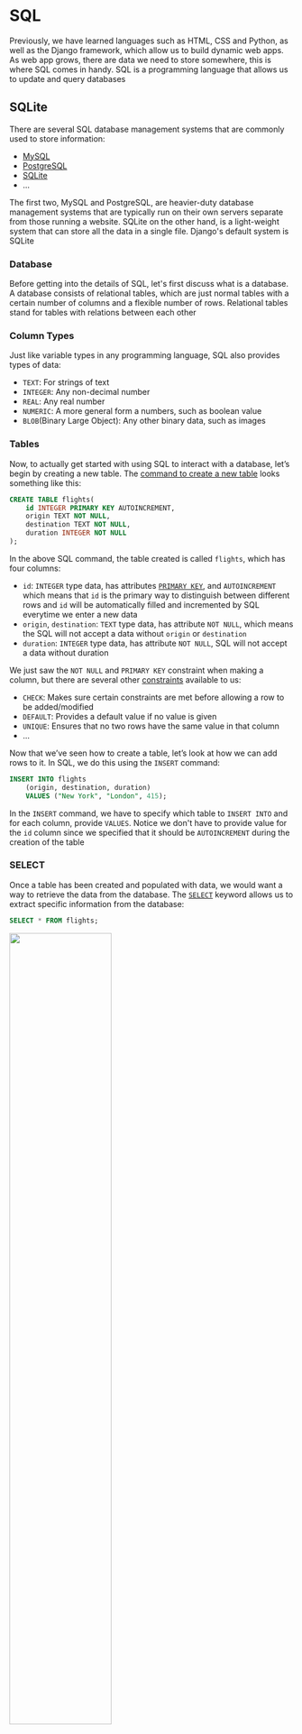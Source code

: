 # SQL

Previously, we have learned languages such as HTML, CSS and Python, as well as the Django framework, which allow us to build dynamic web apps. As web app grows, there are data we need to store somewhere, this is where SQL comes in handy. SQL is a programming language that allows us to update and query databases

## SQLite

There are several SQL database management systems that are commonly used to store information:

- [MySQL](https://www.mysql.com/)
- [PostgreSQL](https://www.postgresql.org/)
- [SQLite](https://www.sqlite.org/index.html)
- ...

The first two, MySQL and PostgreSQL, are heavier-duty database management systems that are typically run on their own servers separate from those running a website. SQLite on the other hand, is a light-weight system that can store all the data in a single file. Django's default system is SQLite

### Database

Before getting into the details of SQL, let's first discuss what is a database. A database consists of relational tables, which are just normal tables with a certain number of columns and a flexible number of rows. Relational tables stand for tables with relations between each other

### Column Types

Just like variable types in any programming language, SQL also provides types of data:

- `TEXT`: For strings of text
- `INTEGER`: Any non-decimal number
- `REAL`: Any real number
- `NUMERIC`: A more general form a numbers, such as boolean value
- `BLOB`(Binary Large Object): Any other binary data, such as images

### Tables

Now, to actually get started with using SQL to interact with a database, let’s begin by creating a new table. The [command to create a new table](https://www.w3schools.com/sql/sql_create_table.asp) looks something like this:

```SQL
CREATE TABLE flights(
    id INTEGER PRIMARY KEY AUTOINCREMENT,
    origin TEXT NOT NULL,
    destination TEXT NOT NULL,
    duration INTEGER NOT NULL
);
```

In the above SQL command, the table created is called `flights`, which has four columns:

- `id`: `INTEGER` type data, has attributes [`PRIMARY KEY`](https://www.w3schools.com/sql/sql_primarykey.ASP), and `AUTOINCREMENT` which means that `id` is the primary way to distinguish between different rows and `id` will be automatically filled and incremented by SQL everytime we enter a new data
- `origin`, `destination`: `TEXT` type data, has attribute `NOT NULL`, which means the SQL will not accept a data without `origin` or `destination`
- `duration`: `INTEGER` type data, has attribute `NOT NULL`, SQL will not accept a data without duration

We just saw the `NOT NULL` and `PRIMARY KEY` constraint when making a column, but there are several other [constraints](https://www.tutorialspoint.com/sqlite/sqlite_constraints.htm) available to us:

- `CHECK`: Makes sure certain constraints are met before allowing a row to be added/modified
- `DEFAULT`: Provides a default value if no value is given
- `UNIQUE`: Ensures that no two rows have the same value in that column
- ...

Now that we’ve seen how to create a table, let’s look at how we can add rows to it. In SQL, we do this using the `INSERT` command:

```SQL
INSERT INTO flights
    (origin, destination, duration)
    VALUES ("New York", "London", 415);
```

In the `INSERT` command, we have to specify which table to `INSERT INTO` and for each column, provide `VALUES`. Notice we don't have to provide value for the `id` column since we specified that it should be `AUTOINCREMENT` during the creation of the table

### SELECT

Once a table has been created and populated with data, we would want a way to retrieve the data from the database. The [`SELECT`](https://www.w3schools.com/sql/sql_select.asp) keyword allows us to extract specific information from the database:

```SQL
SELECT * FROM flights;
```

<img src="https://user-images.githubusercontent.com/99038613/179120199-d6665ca6-8b8b-4824-a047-68f4849de494.jpg" width=60%>

The `FROM` keyword specifies which table we are retrieving data from. The `*` is a wildcard select which means everything will be selected. Commonly, we don't have to retrieve all the data from the table, maybe just certain columns:

```SQL
SELECT origin, destination FROM flights;
```

<img src="https://user-images.githubusercontent.com/99038613/179120214-d6cbc214-cc39-421f-9bfe-82c24999aec3.jpg" width=60%>

As the table gets larger, we might not want to retrieve all the data from a column, but only a single row of data:

```SQL
SELECT * FROM flights WHERE id = 3;
```

The [`WHERE`](https://www.w3schools.com/sql/sql_where.asp) keyword allows us to specify a condition and the data that satisfies the condition will be selected and in this case, the row with `id = 3` will be selected

<img src="https://user-images.githubusercontent.com/99038613/179120223-210ec8d9-28db-4520-a662-46b73d40ff86.jpg" width=60%>

`WHERE` can also filter by any column, not just by `id`:

```SQL
SELECT * FROM flights WHERE origin = "New York";
```

<img src="https://user-images.githubusercontent.com/99038613/179120229-4baa62e3-a05d-46c6-8a2c-d3fd7e12e822.jpg" width=60%>

### Working with SQL in the Terminal

Now that we learned that basic SQL commands, let's test them out in the terminal! In order to work with SQLite, first download it from [HERE](https://www.sqlite.org/download.html)(Specifically the sqlite-tools one in Precompiled Binaries). An alternative is to download the [DB Browser](https://sqlitebrowser.org/dl/) which provides a more user-friendly way to use SQL. Don't forget to add to environment after downloading it

After setting up SQLite, in the terminal, use the command `sqlite3 mydb.sql` to create a new database. You will not find the .sql file in your directory, if you would like to see it, use the command `.databases`. Some common SQLite commands are:

- `sqlite3 dbname.sqlite3`: Create new database
- `.quit`: Exit the SQLite command line
- `.databases`: List all databases, show them in directories they are in
- `.tables`: List all tables

The following code is an example of utilizing SQLite from command line:

```SQL
-- "--" is the comment in SQL language

-- Entering into the SQLite Prompt
% sqlite3 flights.sql
SQLite version 3.26.0 2018-12-01 12:34:55
Enter ".help" for usage hints.

-- Creating a new Table
sqlite> CREATE TABLE flights(
   ...>     id INTEGER PRIMARY KEY AUTOINCREMENT,
   ...>     origin TEXT NOT NULL,
   ...>     destination TEXT NOT NULL,
   ...>     duration INTEGER NOT NULL
   ...> );

-- Listing all current tables (Just flights for now)
sqlite> .tables
flights

-- Querying for everything within flights (Which is now empty)
sqlite> SELECT * FROM flights;

-- Adding one flight
sqlite> INSERT INTO flights
   ...>     (origin, destination, duration)
   ...>     VALUES ("New York", "London", 415);

-- Checking for new information, which we can now see
sqlite> SELECT * FROM flights;
1|New York|London|415

-- Adding some more flights
sqlite> INSERT INTO flights (origin, destination, duration) VALUES ("Shanghai", "Paris", 760);
sqlite> INSERT INTO flights (origin, destination, duration) VALUES ("Istanbul", "Tokyo", 700);
sqlite> INSERT INTO flights (origin, destination, duration) VALUES ("New York", "Paris", 435);
sqlite> INSERT INTO flights (origin, destination, duration) VALUES ("Moscow", "Paris", 245);
sqlite> INSERT INTO flights (origin, destination, duration) VALUES ("Lima", "New York", 455);

-- Querying this new information
sqlite> SELECT * FROM flights;
1|New York|London|415
2|Shanghai|Paris|760
3|Istanbul|Tokyo|700
4|New York|Paris|435
5|Moscow|Paris|245
6|Lima|New York|455

-- Changing the settings to make output more readable
sqlite> .mode columns
sqlite> .headers yes

-- Querying all information again
sqlite> SELECT * FROM flights;
id          origin      destination  duration
----------  ----------  -----------  ----------
1           New York    London       415
2           Shanghai    Paris        760
3           Istanbul    Tokyo        700
4           New York    Paris        435
5           Moscow      Paris        245
6           Lima        New York     455

-- Searching for just those flights originating in New York
sqlite> SELECT * FROM flights WHERE origin = "New York";
id          origin      destination  duration
----------  ----------  -----------  ----------
1           New York    London       415
4           New York    Paris        435
```

We can use more than just equality to filtering, for numeric values, we can use greater than or less than:

```SQL
SELECT * FROM flights WHERE duration > 500;
```

<img src="https://user-images.githubusercontent.com/99038613/179120274-3fc97e28-d7ae-40a4-a50c-aebc77242544.jpg" width=60%>

We can use other logics (AND, OR) in SQL commands:

```SQL
SELECT * FROM flights WHERE duration > 500 AND destination = "Paris";
```

<img src="https://user-images.githubusercontent.com/99038613/179120280-d246d3ab-14bf-40cc-aaae-728e1c4adae8.jpg" width=60%>

```SQL
SELECT * FROM flights WHERE duration > 500 OR destination = "Paris";
```

<img src="https://user-images.githubusercontent.com/99038613/179120287-3f1015bc-c396-47ff-8660-4d60ed0e49ae.jpg" width=60%>

Just like in Python, we can use the keyword [`IN`](https://www.w3schools.com/sql/sql_in.asp) to check if a data is one of the several options:

```SQL
SELECT * FROM flights WHERE origin IN ("New York", "Lima");
```

<img src="https://user-images.githubusercontent.com/99038613/179123498-7ae149b0-2203-4f8f-be89-19fb19fd54ea.jpg" width=60%>

We can use regular expressoins to search for data more broadly using the [`LIKE`](https://www.w3schools.com/sql/sql_like.asp) keyword. For example, we can find the data with an "a" in its `origin`:

```SQL
-- "a" can be anywhere in the origin string
SELECT * FROM flights WHERE origin LIKE "%a%";

-- "a" must be the first character in the origin string
SELECT * FROM flights WHERE origin LIKE "a%";

-- "a" must be the ending character in the origin string
SELECT * FROM flights WHERE origin LIKE "%a";
```

The `%` means 0 or more characters

<img src="https://user-images.githubusercontent.com/99038613/179123503-4bebbb69-e0e5-4431-a57e-aa2b3d21280d.jpg" width=60%>

### Functions

There are also a number of SQL functions we can apply to the results of a query. These can be useful if we don’t need all of the data returned by a query, but just some summary statistics of the data

- [`AVERAGE`](https://www.w3schools.com/sql/sql_count_avg_sum.asp)
- [`COUNT`](https://www.w3schools.com/sql/sql_count_avg_sum.asp)
- [`MAX`](https://www.w3schools.com/sql/sql_min_max.asp)
- [`MIN`](https://www.w3schools.com/sql/sql_min_max.asp)
- [`SUM`](https://www.w3schools.com/sql/sql_count_avg_sum.asp)
- ...

### UPDATE

We now have the ability to `CREATE` a table, `INSERT` data into a table, and `SELECT` data to retrive them. Now imagine a case where an airline might upgrade their airplane and the duration will thus decrease. In this case, we might want a way to update the data for that airline. We can [`DELETE`](https://www.w3schools.com/sql/sql_delete.asp) that data then `INSERT` an updated one:

```SQL
DELETE FROM flights
WHERE origin = "Shanghai" AND destination = "Paris";
INSERT INTO flights (origin, destination, duration) VALUES ("Shanghai", "Paris", 700);
```

But this is not the best way to do it, in fact, there is an `UPDATE` that just do this work in SQL:

```SQL
UPDATE flights
    SET duration = 700
    WHERE origin = "Shanghai"
    AND destination = "Paris";
```

However, if for instance an airline is canceled permanently, `DELETE` is the one to use. Choose the suitable SQL command to do corresponding work

### Other Clauses

There are a number of additional clauses we can use to control queries coming back to us:

- [`LIMIT`](https://www.w3schools.com/sql/sql_top.asp): Limits the number of results returned by a query
- [`ORDER BY`](https://www.w3schools.com/sql/sql_orderby.asp): Orders the results based on a specified column
- [`GROUP BY`](https://www.w3schools.com/sql/sql_groupby.asp): Groups results by a specified column
- [`HAVING`](https://www.w3schools.com/sql/sql_having.asp): Allows for additional constraints based on the number of results

### Joining Tables

So far, we have been working on only one table, instead of the relational tables we mentioned in the beginning about databases. It turns out that many databases in practice are popuated by number of tables tha all relate to each other in some way. In the airlines example, what if we want to add the airport code to the origin and destination? Such as JFK for New York, or PVG for Shanghai. For sure we can add more columns to store the additional information, but that will make the table too large and slow down the performance when quering or storing data. Instead, we can create another `code` table that relates the cities with their airport codes:

<img src="https://user-images.githubusercontent.com/99038613/179130207-ee87618a-f23d-4810-801a-4190f04a01fa.jpg" width=60%>

Now we have the cities with their corresponding codes, we can modify the original `flights` table to store these instead of only cities. The way to do this is by using [Foreign Keys](https://www.w3schools.com/sql/sql_foreignkey.asp) in SQL:

<img src="https://user-images.githubusercontent.com/99038613/179130216-d347ff2e-6755-4b82-8fc5-6338f7da9084.jpg" width=60%>

Notice that the data in the flights table is some numeric numbers instead of `TEXT` data of city names. These numbers themselves are meaningless, but they serve as foreign keys that connects the `flights` table to the `code` table since they are the `id` of the `code` table

In addition to airport codes, airlines might want to store the data about the passengers and what airlines did they book. Therefore, we can create another table, storing the passengers with their booked airline where the `flight_id` is also a foreign key as they are the `id` of `flights` table:

<img src="https://user-images.githubusercontent.com/99038613/179130220-de6d8456-8dd5-4061-bbae-912adb7d5860.jpg" width=60%>

We can do even better, since one passenger could book more than one flights, we can make another `people` table that only contains the information of every person and the passenger table will have a foreign key from `people` and another foreign key from `flights`:

<img src="https://user-images.githubusercontent.com/99038613/179130224-a8bf0422-9baa-471b-8b74-bcd70c1e8e4a.jpg" width=60%>

<img src="https://user-images.githubusercontent.com/99038613/179130227-6357c9f1-b337-473a-ba02-e26f07f6220e.jpg" width=60%>

This creates a "Many to Many" relationship where a passenger could book more than one airline and an airline could have more than one passenger

### JOIN Query

Although our data are stored more efficiently by now, it seems like it may be harder to query the data since they are spreaded across several tables. SQL makes it convenient by introducing the [`JOIN`](https://www.w3schools.com/sql/sql_join.asp) query where we can combine tables for data retrieval

For example, if we want to find the origin, destination and the first names of the passengers of an airline. Just to demonstrate what the `JOIN` key do, we will use the unoptimized `passengers` table with `flight_id` being one of its columns:

```SQL
SELECT first, origin, destination
FROM ...
```

This part seems familiar since we are querying about the first names of the passengers, origin and destination of an airline. But we run into a problem since `first` is stored in another table, we cannot only specify one table, `flights`, after the `FROM` keyword. Therefore we will use the `JOIN` keyword, and specify which are the foreign keys by using the `ON` keyword:

```SQL
SELECT first, origin, destination
FROM flights JOIN passengers
ON passengers.flight_id = flights.id;
```

The result will be:

```
first         origin    destination
----------  ----------  -----------
Harry        New York     London
Ron          Shanghai     Paris
Hermione     Istanbul     Tokyo
Draco        New York     Paris
Luna          Moscow      Paris
Ginny          Lima      New York
```

We’ve just used something called an [INNER JOIN](https://www.w3schools.com/sql/sql_join_inner.asp), which means we are ignoring rows that have no matches between the tables, but there are other types of joins, including [LEFT JOIN](https://www.w3schools.com/sql/sql_join_left.asp), [RIGHT JOIN](https://www.w3schools.com/sql/sql_join_right.asp), and [FULL OUTER JOIN](https://www.w3schools.com/sql/sql_join_right.asp), which we won’t discuss here in detail

### Indexing

Indexing is an optimization technique when querying frequently and regarding specific columns. This works as if the index page of a dictionary, which will let us find contents quicker than flipping page by page. For instance, if we know that we will frequently look up passengers by their last names, we can:

```SQL
CREATE INDEX name_index ON passengers (last);
```

### SQL Vulnerabilities

Now that we know the basics of using SQL to work with data, it's important to know the vulnerabilities associated with using SQL. Start with [SQL Injection](https://www.w3schools.com/sql/sql_injection.asp)

SQL Injection is a malicious attack using the syntax of SQL. For example, nowadays most websites have authentification systems that need users to login to check their personal information. The SQL command to check if username and password are valid is:

```SQL
SELECT * FROM users
WHERE username = username AND password = password;
```

For instance, a user Harry might enter `harrypotter` for username and `12345` for password, then the specific SQL command will be:

```SQL
SELECT * FROM users
WHERE username = "harrypotter" AND password = "12345";
```

If the data exists in the database, then the website will log Harry in. A hacker, on the other hand, might set a username `harrypotter"--` as a username and an arbitrary password which does not exist in the database. The hacker should not be allowed to log onto Harry's account but in fact he will. This is because `--` in SQL syntax is comment, so the SQL command will become:

```SQL
SELECT * FROM users
WHERE username = "harrypotter"--" AND password = "66666";
```

As the code illustrated, the SQL command after `harrypotter` is commented out, so that if there exists a username `harrypotter` in the database, the hacker will be able to log onto that account without knowing the password

To solve this problem, we can use:

- Explicitly specifying characters to make sure SQL treats the input as plain string and not as SQL code
- An abstraction layer on top of SQL which includes its own escape sequence, so we don’t have to write SQL queries ourselves, such as using Django as the abstraction layer

Another main vulnerability when it comes to SQL is known as a [Race Condition](https://searchstorage.techtarget.com/definition/race-condition#:~:text=A%20race%20condition%20is%20an,sequence%20to%20be%20done%20correctly.)

A race condition is a situation that occurs when multiple queries to a database occur simultaneously. When these are not adequately handled, problems can arise in the precise times that databases are updated. For example, let’s say I have $150 in my bank account. A race condition could occur if I log into my bank account on both my phone and my laptop, and attempt to withdraw $100 on each device. If the bank’s software developers did not deal with race conditions correctly, then I may be able to withdraw $200 from an account with only $150 in it. One potential solution for this problem would be locking the database. We could not allow any other interaction with the database until one transaction has been completed. In the bank example, after clicking navigating to the “Make a Withdrawl” page on my computer, the bank might not allow me to navigate to that page on my phone

## Django Models

[Django Models](https://docs.djangoproject.com/en/4.0/topics/db/models/) are a level of abstraction on top of SQL that allow us to work with databases using Python classes and objects rather than direct SQL queries

Let’s get started on using models by creating a django project for our airline, and creating an app within that project:

```shell
django-admin startproject airline
cd airline
python manage.py startapp flights
```

Now we’ll have to go through the process of adding an app as usual:

1. Add `flights` to the `INSTALLED_APPS` list in `settings.py`
2. Add a route for `flights` in `urls.py`:
   `path("flights/", include(flights.urls))`
3. Create a `urls.py` file within the `flights` app

Now we will take a look at the `models.py` file. In this file, we will outline what data we want to store in our application. Then Django will determine the SQL syntax necessary to store information on each of our models

```Python
class Flight(models.Model):
    origin = models.CharField(max_length=64)
    destination = models.CharField(max_length=64)
    duration = models.IntegerField()
```

- In the first line, we create a new model that extends Django’s model class
- Below, we add fields for origin, destination, and duration. The first two are [Character Fields](https://docs.djangoproject.com/en/4.0/ref/forms/fields/#charfield), meaning they store strings, and the third is an [Integer Field](https://docs.djangoproject.com/en/4.0/ref/forms/fields/#integerfield). These are just two of many [built-in Django Field classes](https://docs.djangoproject.com/en/4.0/ref/forms/fields/#built-in-field-classes)
- We specify maximum lengths of 64 for the two Character Fields. you can check the specifications available for a given field by checking the [documentation](https://docs.djangoproject.com/en/4.0/ref/forms/fields/#built-in-field-classes)

### Migration

Now that we've created a Django model class, we don't yet have a database setup. In order to create a database from the models, we navigate to the main directory of the Django project and run the command:

`python manage.py makemigrations`

This command will create some Python files that allow us to create and query the database. Next, to actually create the database itself, we run the following command:

`python manage.py migrate`

Which will create a `db.sqlite3` file as the database

### Shell

After setting up a database, we need a way to interact with it, for example insert data or retrieve data. We can enter Django's shell to achieve this:

`python manage.py shell`

```shell
Python 3.7.2 (default, Dec 29 2018, 00:00:04)
Type 'copyright', 'credits' or 'license' for more information
IPython 6.5.0 -- An enhanced Interactive Python. Type '?' for help.
```

```shell
# Import our flight model
In [1]: from flights.models import Flight

# Create a new flight
In [2]: f = Flight(origin="New York", destination="London", duration=415)

# Instert that flight into our database
In [3]: f.save()

# Query for all flights stored in the database
In [4]: Flight.objects.all()
Out[4]: <QuerySet [<Flight: Flight object (1)>]>
```

When we query the database using `Flight.objects.all()`, we see an output that says `Flight object (1)` which isn't that helpful. We can create a `__str__` function within the `Flight` class to define what should the output of the query be:

```Python
class Flight(models.Model):
    origin = models.CharField(max_length=64)
    destination = models.CharField(max_length=64)
    duration = models.IntegerField()

    def __str__(self):
        return f"{self.id}: {self.origin} to {self.destination}"
```

Not if we go back to the shell and query again, the output will be more readable:

```shell
# Create a variable called flights to store the results of a query
In [7]: flights = Flight.objects.all()

# Displaying all flights
In [8]: flights
Out[8]: <QuerySet [<Flight: 1: New York to London>]>

# Isolating just the first flight
In [9]: flight = flights.first()

# Printing flight information
In [10]: flight
Out[10]: <Flight: 1: New York to London>

# Display flight id
In [11]: flight.id
Out[11]: 1

# Display flight origin
In [12]: flight.origin
Out[12]: 'New York'

# Display flight destination
In [13]: flight.destination
Out[13]: 'London'

# Display flight duration
In [14]: flight.duration
Out[14]: 415
```

Now that we've learned how to work with Django models, let's think back to the design earlier where cities and their airport codes are stored as a separate table:

```Python
class Airport(models.Model):
    code = models.CharField(max_length=3)
    city = models.CharField(max_length=64)

    def __str__(self):
        return f"{self.city} ({self.code})"

class Flight(models.Model):
    origin = models.ForeignKey(Airport, on_delete=models.CASCADE, related_name="departures")
    destination = models.ForeignKey(Airport, on_delete=models.CASCADE, related_name="arrivals")
    duration = models.IntegerField()

    def __str__(self):
        return f"{self.id}: {self.origin} to {self.destination}"
```

- Notice that the `origin` and `destination` are changed from `CharField` to [`ForeignKey`](https://docs.djangoproject.com/en/4.0/topics/db/examples/many_to_one/)
- `on_delete=models.CASCADE` means that if an airport is deleted for whatever reason in the `airports` table, since some airlines in `flights` table will no longer have an airport to reference to via foreign key, they will also be deleted automatically
- We also provide a [`related name`](https://docs.djangoproject.com/en/4.0/ref/models/fields/#django.db.models.ForeignKey.related_name) which gives us a way to search for all airlines with a given airport as their origin or destination

Every time we make changes to `models.py`, we'll have to repeat the two migration commands in order to let the change take effect in the database

```shell
# Create New Migrations
python manage.py makemigration

# Migrate
python manage.py migrate
```

Now we can try to use the new models in the Django shell:

```shell
# Open up the Django shell
python manage.py shell

# Import all models
In [1]: from flights.models import *

# Create some new airports
In [2]: jfk = Airport(code="JFK", city="New York")
In [4]: lhr = Airport(code="LHR", city="London")
In [6]: cdg = Airport(code="CDG", city="Paris")
In [9]: nrt = Airport(code="NRT", city="Tokyo")

# Save the airports to the database
In [3]: jfk.save()
In [5]: lhr.save()
In [8]: cdg.save()
In [10]: nrt.save()

# Add a flight and save it to the database
f = Flight(origin=jfk, destination=lhr, duration=414)
f.save()

# Display some info about the flight
In [14]: f
Out[14]: <Flight: 1: New York (JFK) to London (LHR)>
In [15]: f.origin
Out[15]: <Airport: New York (JFK)>

# Using the related name to query by airport of arrival:
In [17]: lhr.arrivals.all()
Out[17]: <QuerySet [<Flight: 1: New York (JFK) to London (LHR)>]>
```

### Starting the Application

We can now build an application with the skills of working with Django models to create and interact with a database. First create a `urls.py` file in the airline application:

```Python
urlpatterns = [
    path('', views.index, name="index")
]
```

And inside `views.py`

```Python
from django.shortcuts import render
from .models import Flight, Airport

# Create your views here.

def index(request):
    return render(request, "flights/index.html", {
        "flights": Flight.objects.all()
    })
```

Also create a `layout.html` and a `index.html` file

- `layout.html`

  ```HTML
  <!DOCTYPE html>
  <html lang="en">
      <head>
          <title>Flights</title>
      </head>
      <body>
          {% block body %}
          {% endblock %}
      </body>
  </html>
  ```

- `index.html`

  ```HTML
  {% extends "flights/layout.html" %}

  {% block body %}
    <h1>Flights:</h1>
    <ul>
        {% for flight in flights %}
            <li>Flight {{ flight.id }}: {{ flight.origin }} to {{ flight.destination }}</li>
        {% endfor %}
    </ul>
  {% endblock %}
  ```

Now our webpage is able to display all the flights information stored in our database

![1](https://user-images.githubusercontent.com/99038613/179260206-21f201d3-8ccc-4dc8-b8e1-8387caf65218.jpg)

### Django Admin

Instead of interacting with the database in the Django shell, Django provides a more convenient way which is the Django Admin. We start by creating an administrative user

```shell
python manage.py createsuperuser
Username: superuser
Email address: superuser@gmail.com
Password:
Password (again):
Superuser created successfully.
```

Next, navigate to `admin.py` and register our models:

```Python
from django.contrib import admin
from .models import Flight, Airport

# Register your models here.
admin.site.register(Flight)
admin.site.register(Airport)
```

Now, when we visit our site and add /admin to the url, we can log into a page that looks like this

<img src="https://user-images.githubusercontent.com/99038613/179260272-2e79a9ac-c2fb-4308-a305-343d48850eb9.jpg" width=60%>

<img src="https://user-images.githubusercontent.com/99038613/179260284-f4df1557-af35-4a2e-a4ed-cac6dfe5369f.jpg" width=60%>

### Many to Many Relationship

Think back to the relationship where a passenger could book more than one flight and a flight could have booked by more than one passenger. We can achieve this by using the `ManytoManyField` in Django:

```Python
class Passenger(models.Model):
    first = models.CharField(max_length=64)
    last = models.CharField(max_length=64)
    flights = models.ManyToManyField(Flight, blank=True, related_name="passengers")

    def __str__(self):
        return f"{self.first} {self.last}"
```

- `blank=true` means that a passenger could have no flights
- `related_name` allows us to find all passengers given a flight

Remember to register this new model in `admin.py` and also make migrations using the two commands mentioned before

We can now show a flight's information with all its passengers' information as well

```Python
def flight(request, flight_id):
    flight = Flight.objects.get(id=flight_id)
    passengers = flight.passengers.all()
    return render(request, "flights/flight.html", {
        "flight": flight,
        "passengers": passengers
    })
```

And in `flight.html`

```HTML
<h2>Passengers:</h2>
<ul>
    {% for passenger in passengers %}
        <li>{{ passenger }}</li>
    {% empty %}
        <li>No Passengers.</li>
    {% endfor %}
</ul>
```

<img src="https://user-images.githubusercontent.com/99038613/179260415-add9702a-b095-4669-85b5-1fd8f59d955e.jpg" height=60%>

## Users

Django also makes it easy for us to create an authentification system, allowing users to sign in or out of the website. We'll start by creating an app called `users`. After going through the normal steps of creating a new app, in the `urls.py` in this new app, we add a few more routes:

```Python
urlpatterns = [
    path('', views.index, name="index"),
    path("login", views.login_view, name="login"),
    path("logout", views.logout_view, name="logout")
]
```

Then create a form where a user can log in:

```HTML
{% extends "users/layout.html" %}

{% block body %}
    {% if message %}
        <div>{{ message }}</div>
    {% endif %}

    <form action="{% url 'login' %}" method="post">
        {% csrf_token %}
        <input type="text", name="username", placeholder="Username">
        <input type="password", name="password", placeholder="Password">
        <input type="submit", value="Login">
    </form>
{% endblock %}
```

Then in `views.py`:

```Python
def index(request):
    # If no user is signed in, return to login page:
    if not request.user.is_authenticated:
        return HttpResponseRedirect(reverse("login"))
    return render(request, "users/user.html")

def login_view(request):
    return render(request, "users/login.html")

def logout_view(request):
    # Pass is a simple way to tell python to do nothing.
    pass
```

Next, we can head to the admin site and add some users. After that we will update the `login_view` function to handle a `POST` request with a username and password:

```Python
# Additional imports we'll need:
from django.contrib.auth import authenticate, login, logout

def login_view(request):
    if request.method == "POST":
        # Accessing username and password from form data
        username = request.POST["username"]
        password = request.POST["password"]

        # Check if username and password are correct, returning User object if so
        user = authenticate(request, username=username, password=password)

        # If user object is returned, log in and route to index page:
        if user:
            login(request, user)
            return HttpResponseRedirect(reverse("index"))
        # Otherwise, return login page again with new context
        else:
            return render(request, "users/login.html", {
                "message": "Invalid Credentials"
            })
    return render(request, "users/login.html")
```

Then we will implement the log out function to log users out:

```Python
def logout_view(request):
    logout(request)
    return render(request, "users/login.html", {
                "message": "Logged Out"
            })
```

These are the backend operations during an authentication process. You are welcome to customize the `user.html` and `login.html` to make the login page more attractive

## Examples

Check out some [examples](examples/)
